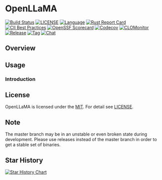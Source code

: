 # OpenLLaMA

[![Build Status](https://github.com/computeio/openllama/actions/workflows/go.yml/badge.svg)](https://github.com/computeio/openllama/actions/workflows/ci.yml)
[![LICENSE](https://img.shields.io/github/license/computeio/openllama.svg)](https://github.com/computeio/openllama/blob/master/LICENSE)
[![Language](https://img.shields.io/badge/Language-Rust-blue.svg)](https://www.rust-lang.org/)
[![Rust Report Card](https://rust-reportcard.xuri.me/report/github.com/computeio/openllama)](https://rust-reportcard.xuri.me/report/github.com/computeio/openllama)
[![CII Best Practices](https://bestpractices.coreinfrastructure.org/projects/2761/badge)](https://bestpractices.coreinfrastructure.org/projects/6232)
[![OpenSSF Scorecard](https://api.securityscorecards.dev/projects/github.com/computeio/openllama/badge)](https://securityscorecards.dev/viewer/?uri=github.com/computeio/openllama)
[![Codecov](https://img.shields.io/codecov/c/github/computeio/openllama?style=flat-square&logo=codecov)](https://codecov.io/gh/computeio/openllama)
[![CLOMonitor](https://img.shields.io/endpoint?url=https://clomonitor.io/api/projects/cncf/chubao-fs/badge)](https://clomonitor.io/projects/cncf/chubao-fs)
[![Release](https://img.shields.io/github/v/release/computeio/openllama.svg?color=161823&style=flat-square&logo=smartthings)](https://github.com/computeio/openllama/releases)
[![Tag](https://img.shields.io/github/v/tag/computeio/openllama.svg?color=ee8936&logo=fitbit&style=flat-square)](https://github.com/computeio/openllama/tags)
[![Chat](https://img.shields.io/badge/zulip-join_chat-brightgreen.svg)](https://openllama.zulipchat.com/)

## Overview


## Usage

### Introduction

## License

OpenLLaMA is licensed under the [MIT](https://opensource.org/license/mit).
For detail see [LICENSE](LICENSE).

## Note

The master branch may be in an unstable or even broken state during development. Please use releases instead of the
master branch in order to get a stable set of binaries.

## Star History

[![Star History Chart](https://api.star-history.com/svg?repos=computeio/openllama&type=Date)](https://star-history.com/#computeio/openllama&Date)
